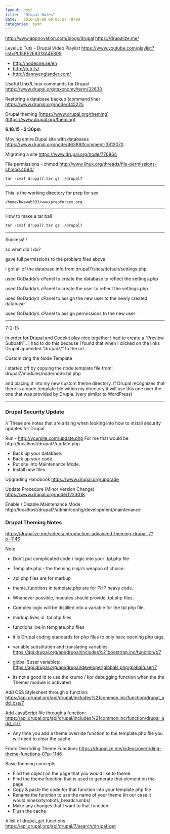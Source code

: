 ```yaml
---
layout: post
title:  "Drupal Notes"
date:   2016-10-08 09:06:57 -0700
categories: bash
---
```


http://www.appnovation.com/blogs/drupal
https://drupalize.me/

LevelUp Tuts - Drupal Video Playlist
https://www.youtube.com/playlist?list=PL15BE2E8313A4E809

- http://nodeone.se/en
- http://tutr.tv/
- http://dannyenglander.com/

Useful Unix/Linux commands for Drupal  
https://www.drupal.org/taxonomy/term/32638  

Restoring a database backup (command line)  
https://www.drupal.org/node/345225  

Drupal theming
[https://www.drupal.org/theming](https://www.drupal.org/theming)


**6.18.15 - 2:30pm**

Moving entire Dupal site with databases
https://www.drupal.org/node/46389#comment-3812070


Migrating a site
https://www.drupal.org/node/776864


File permissions - chmod
http://www.linux.org/threads/file-permissions-chmod.4094/

`tar -cvzf drupal7.tar.gz ./drupal7`

---

This is the working directory for prep for sex

`/home/bwaweb333/www/prepforsex.org`

---

How to make a tar ball

`tar -cvzf drupal7.tar.gz ./drupal7`

---

Success!!!

so what did I do?

gave full permissions to the problem files above

I got all of the database info from
drupal7/sites/default/settings.php

used GoDaddy’s cPanel to create the database to reflect the settings.php

used GoDaddy’s cPanel to create the user to reflect the settings.php

used GoDaddy’s cPanel to assign the new user to the newly created database

used GoDaddy’s cPanel to assign permissions to the new user

---

7-2-15

In order for Drupal and Codekit play nice together I had to create a “Preview Subpath” . I had to do this because I found that when I clicked on the links Drupal appended “drupal7/” to the url.

Customizing the Node Template

I started off by copying the node template file from:
drupal7/modules/node/node.tpl.php

and placing it into my new custom theme directory. If Drupal recognizes that there is a node template file within my directory it will use this one over the one that was provided by Drupla. (very similar to WordPress)


---

### Drupal Security Update

// These are notes that are arising when looking into how to install security updates for Drupal.

Run - http://yoursite.com/update.php
For me that would be http://localhost/drupal7/update.php

- Back up your database.
- Back up your code.
- Put site into Maintenance Mode.
- Install new files

Upgrading Handbook
https://www.drupal.org/upgrade

Update Procedure (Minor Version Change)
https://www.drupal.org/node/1223018

Enable / Disable Maintenance Mode
http://localhost/drupal7/admin/config/development/maintenance


### Drupal Theming Notes

https://drupalize.me/videos/introduction-advanced-theming-drupal-7?p=1146

Note:
- Don’t put complicated code / logic into your .tpl.php file
- Template.php - the theming ninja’s weapon of choice.

- .tpl.php files are for markup
- theme_functions in template.php are for PHP heavy code.
- Whenever possible, modules should provide .tpl.php files.
- Complex logic will be distilled into a variable for the tpl.php file.

- markup lives in .tpl.php files
- functions live in template.php files
- it is Drupal coding standards for php files to only have opening php tags.

- variable substitution and translating variables: https://api.drupal.org/api/drupal/includes%21bootstrap.inc/function/t/7
- global $user variables: https://api.drupal.org/api/drupal/developer!globals.php/global/user/7

- its not a good id to use the krumo / kpr debugging function when the the Themer module is activated

Add CSS Stylesheet through a function:
https://api.drupal.org/api/drupal/includes%21common.inc/function/drupal_add_css/7

Add JavaScript file through a function:  
https://api.drupal.org/api/drupal/includes%21common.inc/function/drupal_add_js/7  

-  Any time you add a theme override function to the template.php file you will need to clear the cache

From: Overriding Theme Functions
https://drupalize.me/videos/overriding-theme-functions-0?p=1146

Basic theming concepts
- Find the object on the page that you would like to theme
- Find the theme function that is used to generate that element on the page
- Copy & paste the code for that function into your template.php file
- Rename the function to use the name of your theme (in our case it would ninesixtyrobots_breadcrumbs)
- Make any changes that I want to that function
- Flush the cache

A list of drupal_get functions
https://api.drupal.org/api/drupal/7/search/drupal_get

